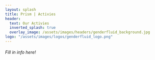 ```yaml
---
layout: splash
title: Prism | Activies
header:
  text: Our Activies
  inverted_splash: true
  overlay_image: /assets/images/headers/genderfluid_background.jpg
logo: "/assets/images/logos/genderfluid_logo.png"
--- 
```


###### Fill in info here!
